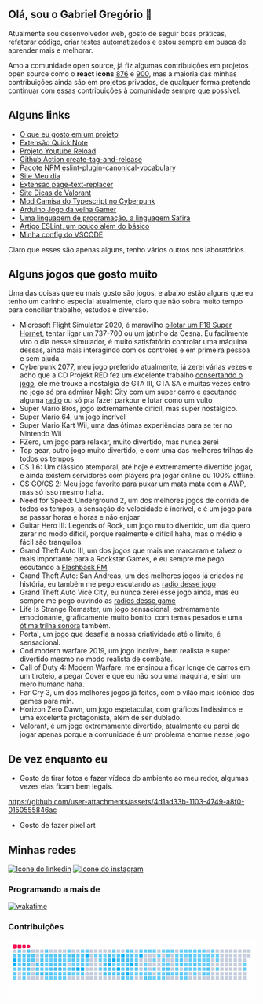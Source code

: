 ## Olá, sou o Gabriel Gregório 👋

Atualmente sou desenvolvedor web, gosto de seguir boas práticas, refatorar código, criar testes automatizados e estou sempre em busca de aprender mais e melhorar.

Amo a comunidade open source, já fiz algumas contribuições em projetos open source como o **react icons** [876](https://github.com/react-icons/react-icons/pull/879) e [900](https://github.com/react-icons/react-icons/pull/900), mas a maioria das minhas contribuições ainda são em projetos privados, de qualquer forma pretendo continuar com essas contribuições à comunidade sempre que possível.

## Alguns links

- [O que eu gosto em um projeto](https://github.com/gabrielogregorio/objetivos-em-um-projeto) 
- [Extensão Quick Note](https://chromewebstore.google.com/detail/quick-note/flgoddhgdddpaknohohcbifhiicklobl?pli=1)
- [Projeto Youtube Reload](https://github.com/gabrielogregorio/youtube-reload)
- [Github Action create-tag-and-release](https://github.com/gabrielogregorio/create-tag-and-release)
- [Pacote NPM eslint-plugin-canonical-vocabulary](https://www.npmjs.com/package/eslint-plugin-canonical-vocabulary)
- [Site Meu dia](https://github.com/gabrielogregorio/my-daily)
- [Extensão page-text-replacer](https://chromewebstore.google.com/detail/page-text-replacer/kjmpnhjiegmgajhgfhkgmppcoaofidcn)
- [Site Dicas de Valorant](https://valorant-tips.vercel.app/)
- [Mod Camisa do Typescript no Cyberpunk](https://github.com/gabrielogregorio/mod-cp2077-logo-typescript)
- [Arduino Jogo da velha Gamer](https://github.com/gabrielogregorio/tic-tac-toe-eletronic)
- [Uma linguagem de programação, a linguagem Safira](https://github.com/gabrielogregorio/safira)
- [Artigo ESLint, um pouco além do básico](https://medium.com/@gabrielogregorio/eslint-um-pouco-al%C3%A9m-do-b%C3%A1sico-19ce88c8b7a8)
- [Minha config do VSCODE](https://github.com/gabrielogregorio/vscode-config)

Claro que esses são apenas alguns, tenho vários outros nos laboratórios.

## Alguns jogos que gosto muito
Uma das coisas que eu mais gosto são jogos, e abaixo estão alguns que eu tenho um carinho especial atualmente, claro que não sobra muito tempo para conciliar trabalho, estudos e diversão.

- Microsoft Flight Simulator 2020, é maravilho [pilotar um F18 Super Hornet](https://www.youtube.com/watch?v=GIYDBRsPrnI), tentar ligar um 737-700 ou um jatinho da Cesna. Eu facilmente viro o dia nesse simulador, é muito satisfatório controlar uma máquina dessas, ainda mais interagindo com os controles e em primeira pessoa e sem ajuda.
- Cyberpunk 2077, meu jogo preferido atualmente, já zerei várias vezes e acho que a CD Projekt RED fez um excelente trabalho [consertando o jogo](https://www.youtube.com/watch?v=idE_ntMTdVY&t=3s), ele me trouxe a nostalgia de GTA III, GTA SA e muitas vezes entro no jogo só pra admirar Night City com um super carro e escutando alguma [radio](https://www.youtube.com/playlist?list=PLydYoCxtegVZzsdP93_1tqq7O2a-X4CX5) ou só pra fazer parkour e lutar como um vulto
- Super Mario Bros, jogo extremamente difícil, mas super nostálgico.
- Super Mario 64, um jogo incrível
- Super Mario Kart Wii, uma das ótimas experiências para se ter no Nintendo Wii
- FZero, um jogo para relaxar, muito divertido, mas nunca zerei
- Top gear, outro jogo muito divertido, e com uma das melhores trilhas de todos os tempos
- CS 1.6: Um clássico atemporal, até hoje é extremamente divertido jogar, e ainda existem servidores com players pra jogar online ou 100% offline.
- CS GO/CS 2: Meu jogo favorito para puxar um mata mata com a AWP, mas só isso mesmo haha.
- Need for Speed: Underground 2, um dos melhores jogos de corrida de todos os tempos, a sensação de velocidade é incrível, e é um jogo para se passar horas e horas e não enjoar
- Guitar Hero III: Legends of Rock, um jogo muito divertido, um dia quero zerar no modo difícil, porque realmente é difícil haha, mas o médio e fácil são tranquilos.
- Grand Theft Auto III, um dos jogos que mais me marcaram e talvez o mais importante para a Rockstar Games, e eu sempre me pego escutando a [Flashback FM](https://www.youtube.com/watch?v=w6cvwa9iTbs)
- Grand Theft Auto: San Andreas, um dos melhores jogos já criados na história, eu também me pego escutando as [radio desse jogo](https://www.youtube.com/playlist?list=PLZFVeChuXLFlstl4tUe4BeTnsONTF5nUI)
- Grand Theft Auto Vice City, eu nunca zerei esse jogo ainda, mas eu sempre me pego ouvindo as [radios desse game ](https://www.youtube.com/watch?v=oC1nc0UqXRc)   
- Life Is Strange Remaster, um jogo sensacional, extremamente emocionante, graficamente muito bonito, com temas pesados e uma [ótima trilha sonora](https://www.youtube.com/playlist?list=PLT1zim-_E9NEHF7GfkgInhE_glOTcK9S-) também.
- Portal, um jogo que desafia a nossa criatividade até o limite, é sensacional.
- Cod modern warfare 2019, um jogo incrível, bem realista e super divertido mesmo no modo realista de combate.
- Call of Duty 4: Modern Warfare, me ensinou a ficar longe de carros em um tiroteio, a pegar Cover e que eu não sou uma máquina, e sim um mero humano haha.
- Far Cry 3, um dos melhores jogos já feitos, com o vilão mais icônico dos games para min.
- Horizon Zero Dawn, um jogo espetacular, com gráficos lindíssimos e uma excelente protagonista, além de ser dublado.
- Valorant, é um jogo extremamente divertido, atualmente eu parei de jogar apenas porque a comunidade é um problema enorme nesse jogo

## De vez enquanto eu
- Gosto de tirar fotos e fazer vídeos do ambiente ao meu redor, algumas vezes elas ficam bem legais.

https://github.com/user-attachments/assets/4d1ad33b-1103-4749-a8f0-0150555846ac

- Gosto de fazer pixel art

## Minhas redes
[![Icone do linkedin](https://img.shields.io/badge/LinkedIn-0077B5?style=for-the-badge&logo=linkedin&logoColor=white)](https://www.linkedin.com/in/gabrielogregorio/)
[![Icone do instagram](https://img.shields.io/badge/Instagram-E4405F?style=for-the-badge&logo=instagram&logoColor=white)](https://www.instagram.com/gabrielogregorio/)

### Programando a mais de

[![wakatime](https://wakatime.com/badge/user/7e6c6db0-9337-42cb-9507-4d4580997c1f.svg)](https://wakatime.com/@gabrielogregorio)


### Contribuições

![Snake animation](https://raw.githubusercontent.com/gabrielogregorio/gabrielogregorio/output/github-snake_v5.gif)
